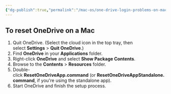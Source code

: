 ```yaml
---
{"dg-publish":true,"permalink":"/mac-os/one-drive-login-problems-on-mac/","tags":["public","macos","onedrive"],"noteIcon":"1","created":"2023-08-15T14:20:14.000+02:00","updated":"2022-12-23T10:51:18.000+01:00"}
---
```


## To reset OneDrive on a Mac

1.  Quit OneDrive. (Select the cloud icon in the top tray, then select **Settings** > **Quit OneDrive**.)
2.  Find **OneDrive** in your **Applications** folder.
3.  Right-click **OneDrive** and select **Show Package Contents**.
4.  Browse to the **Contents** > **Resources** folder.
5.  Double-click **ResetOneDriveApp.command** (or **ResetOneDriveAppStandalone.command**, if you're using the standalone app).
6.  Start OneDrive and finish the setup process.